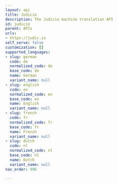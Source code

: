 ```yaml
---
layout: api
title: Judicio
description: The Judicio machine translation API
id: judicio
parent: APIs
urls:
- https://judic.io
self_serve: false
customization: []
supported_languages:
- slug: german
  code: de
  normalized_code: de
  base_code: de
  name: German
  variant_name: null
- slug: english
  code: en
  normalized_code: en
  base_code: en
  name: English
  variant_name: null
- slug: french
  code: fr
  normalized_code: fr
  base_code: fr
  name: French
  variant_name: null
- slug: dutch
  code: nl
  normalized_code: nl
  base_code: nl
  name: Dutch
  variant_name: null
nav_order: 996

---
```



